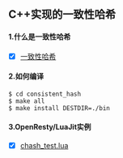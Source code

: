 ## C++实现的一致性哈希

#### 1.什么是一致性哈希
- [x] [一致性哈希](./CHASH.md)

#### 2.如何编译
```
$ cd consistent_hash
$ make all
$ make install DESTDIR=./bin
```

#### 3.OpenResty/LuaJit实例
- [x] [chash_test.lua](./chash_test.lua)